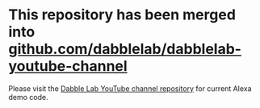 # This repository has been merged into [github.com/dabblelab/dabblelab-youtube-channel](https://github.com/dabblelab/dabblelab-youtube-channel)

Please visit the [Dabble Lab YouTube channel repository](https://github.com/dabblelab/dabblelab-youtube-channel) for current Alexa demo code.
